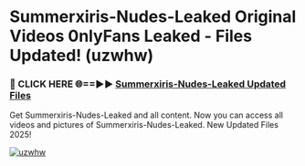 # Summerxiris-Nudes-Leaked Original Videos 0nlyFans Leaked - Files Updated! (uzwhw)

<h3>🔴 CLICK HERE 🌐==►► <a href="https://tinyurl.com/4mcuefdz" rel="nofollow">Summerxiris-Nudes-Leaked Updated Files</a></h3>

Get Summerxiris-Nudes-Leaked and all content. Now you can access all videos and pictures of Summerxiris-Nudes-Leaked. New Updated Files 2025!

[![uzwhw](https://i.imgur.com/StAQSOY.gif)](https://tinyurl.com/4mcuefdz)
